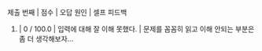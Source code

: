 제출 번째 | 점수 | 오답 원인 | 셀프 피드백

1. |    0 / 100.0 | 입력에 대해 잘 이해 못했다. | 문제를 꼼꼼히 읽고 이해 안되는 부분은 좀 더 생각해보자...
